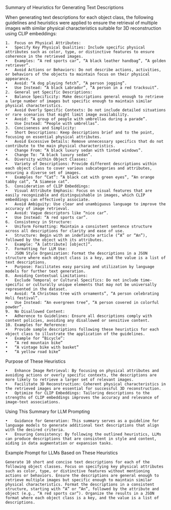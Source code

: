 Summary of Heuristics for Generating Text Descriptions

When generating text descriptions for each object class, the following guidelines and heuristics were applied to ensure the retrieval of multiple images with similar physical characteristics suitable for 3D reconstruction using CLIP embeddings:

	1.	Focus on Physical Attributes:
	•	Specify Key Physical Qualities: Include specific physical attributes such as color, type, or distinctive features to ensure coherence in the retrieved images.
	•	Examples: “A red sports car”, “A black leather handbag”, “A golden retriever”.
	•	Avoid Actions or Behaviors: Do not describe actions, activities, or behaviors of the objects to maintain focus on their physical appearance.
	•	Avoid: “A dog playing fetch”, “A person jogging”.
	•	Use Instead: “A black Labrador”, “A person in a red tracksuit”.
	2.	General yet Specific Descriptions:
	•	Balance Specificity: Make descriptions general enough to retrieve a large number of images but specific enough to maintain similar physical characteristics.
	•	Avoid Overly Specific Contexts: Do not include detailed situations or rare scenarios that might limit image availability.
	•	Avoid: “A group of people with umbrellas during a parade”.
	•	Use Instead: “People with umbrellas”.
	3.	Conciseness and Simplicity:
	•	Short Descriptions: Keep descriptions brief and to the point, focusing on essential physical attributes.
	•	Avoid Excessive Details: Remove unnecessary specifics that do not contribute to the main physical characteristics.
	•	Change From: “A black luxury sedan with tinted windows”.
	•	Change To: “A black luxury sedan”.
	4.	Diversity within Object Classes:
	•	Variety of Descriptions: Provide different descriptions within each object class to cover various subcategories and attributes, ensuring a diverse set of images.
	•	Examples for “Cat”: “A black cat with green eyes”, “An orange tabby cat”, “A Siamese cat”.
	5.	Consideration of CLIP Embeddings:
	•	Visual Attribute Emphasis: Focus on visual features that are easily recognizable and distinguishable in images, which CLIP embeddings can effectively associate.
	•	Avoid Ambiguity: Use clear and unambiguous language to improve the accuracy of image retrieval.
	•	Avoid: Vague descriptors like “nice car”.
	•	Use Instead: “A red sports car”.
	6.	Consistency in Structure:
	•	Uniform Formatting: Maintain a consistent sentence structure across all descriptions for clarity and ease of use.
	•	Structure: Begin with an indefinite article (“A” or “An”), followed by the object with its attributes.
	•	Example: “A [attribute] [object]”.
	7.	Formatting for LLM Use:
	•	JSON Style Organization: Format the descriptions in a JSON structure where each object class is a key, and the value is a list of text descriptions.
	•	Purpose: Facilitates easy parsing and utilization by language models for further text generation.
	8.	Avoiding Contextual Limitations:
	•	Exclude Temporal or Cultural Specifics: Do not include time-specific or culturally unique elements that may not be universally represented in the dataset.
	•	Avoid: “A Christmas tree with ornaments”, “A person celebrating Holi festival”.
	•	Use Instead: “An evergreen tree”, “A person covered in colorful powder”.
	9.	No Disallowed Content:
	•	Adherence to Guidelines: Ensure all descriptions comply with content policies, avoiding any disallowed or sensitive content.
	10.	Examples for Reference:
	•	Provide sample descriptions following these heuristics for each object class to illustrate the application of the guidelines.
	•	Example for “Bicycle”:
	•	“A red mountain bike”
	•	“A vintage bike with basket”
	•	“A yellow road bike”

Purpose of These Heuristics

	•	Enhance Image Retrieval: By focusing on physical attributes and avoiding actions or overly specific contexts, the descriptions are more likely to retrieve a larger set of relevant images.
	•	Facilitate 3D Reconstruction: Coherent physical characteristics in the retrieved images are essential for successful 3D reconstruction.
	•	Optimize for CLIP Embeddings: Tailoring descriptions to the strengths of CLIP embeddings improves the accuracy and relevance of image-text associations.

Using This Summary for LLM Prompting

	•	Guidance for Generation: This summary serves as a guideline for language models to generate additional text descriptions that align with the desired criteria.
	•	Ensuring Consistency: By following the outlined heuristics, LLMs can produce descriptions that are consistent in style and content, aiding in data augmentation or expansion tasks.

Example Prompt for LLMs Based on These Heuristics

	Generate 10 short and concise text descriptions for each of the following object classes. Focus on specifying key physical attributes such as color, type, or distinctive features without mentioning actions or behaviors. Ensure the descriptions are general enough to retrieve multiple images but specific enough to maintain similar physical characteristics. Format the descriptions in a consistent structure, starting with “A” or “An”, followed by the attribute and object (e.g., “A red sports car”). Organize the results in a JSON format where each object class is a key, and the value is a list of descriptions.